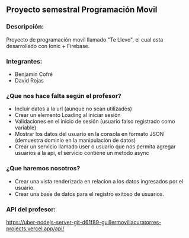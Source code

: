 ## Proyecto semestral Programación Movil

### Descripción:
Proyecto de programación movil llamado "Te Llevo", el cual esta desarrollado con Ionic + Firebase.

### Integrantes:

- Benjamín Cofré
- David Rojas

### ¿Que nos hace falta según el profesor?

- Incluir datos a la url (aunque no sean utilizados)
- Crear un elemento Loading al iniciar sesión
- Validaciones en el inicio de sesión (usuario falso registrado como variable)
- Mostrar los datos del usuario en la consola en formato JSON (demuestra dominio en la manipulación de datos)
- Crear un servicio llamado user o usuario que nos permita agregar usuarios a la api, el servicio contiene un metodo async

### ¿Que haremos nosotros?

- Crear una vista renderizada en relacion a los datos ingresados por el usuario.
- Crear una base de datos para el registro exitoso de usuarios.

### API del profesor:
https://uber-nodejs-server-git-d61f89-guillermovillacuratorres-projects.vercel.app/api/
